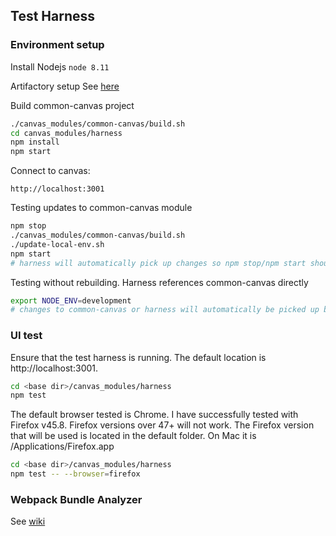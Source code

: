 ## Test Harness

### Environment setup

Install Nodejs `node 8.11`

Artifactory setup
See [here](https://github.ibm.com/wdpx/developers-guide/blob/master/guide/Artifactory.md#what-changes-are-required-to-our-deployments)

Build common-canvas project
```sh
./canvas_modules/common-canvas/build.sh
cd canvas_modules/harness
npm install
npm start
```
Connect to canvas:
```
http://localhost:3001
```

Testing updates to common-canvas module
```sh
npm stop
./canvas_modules/common-canvas/build.sh
./update-local-env.sh
npm start
# harness will automatically pick up changes so npm stop/npm start should not be needed
```
Testing without rebuilding.  Harness references common-canvas directly
```sh
export NODE_ENV=development
# changes to common-canvas or harness will automatically be picked up by webpack
```

### UI test

Ensure that the test harness is running.  The default location is http://localhost:3001.  
```sh
cd <base dir>/canvas_modules/harness
npm test
```
The default browser tested is Chrome.  I have successfully tested with Firefox v45.8.  Firefox versions over 47+ will not work.
The Firefox version that will be used is located in the default folder.  On Mac it is /Applications/Firefox.app
```sh
cd <base dir>/canvas_modules/harness
npm test -- --browser=firefox
```

### Webpack Bundle Analyzer
See [wiki](https://github.ibm.com/NGP-TWC/wdp-abstract-canvas/wiki/Branches-and-Builds#webpack-bundle-analyzer)
